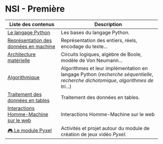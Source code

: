 # NSI - Première

| Liste des contenus                           | Description                         |
| -------------------------------------------- | ----------------------------------- |
| [Le langage Python](bases_python/index.md) | Les bases du langage Python. |
| [Représentation des données en machine](representation_donnees/index.md) | Représentation des entiers, réels, encodage du texte... |
| [Architecture matérielle](archi/index.md) | Circuits logiques, algèbre de Boole, modèle de Von Neumann... |
| [Algorithmique](algorithmique/index.md) | Algorithmes et leur implémentation en langage Python (*recherche séquentielle*, *recherche dichotomique*, *algorithmes de tri*...) |
| [Traitement des données en tables](traitement_donnees/index.md) | Traitement des données en tables. |
| [Interactions Homme-Machine sur le web](interactions/index.md) | Interactions Homme-Machine sur le web |
| [:video_game: Le module Pyxel](pyxel/index.md) | Activités et projet autour du module de création de jeux vidéo *Pyxel*. |